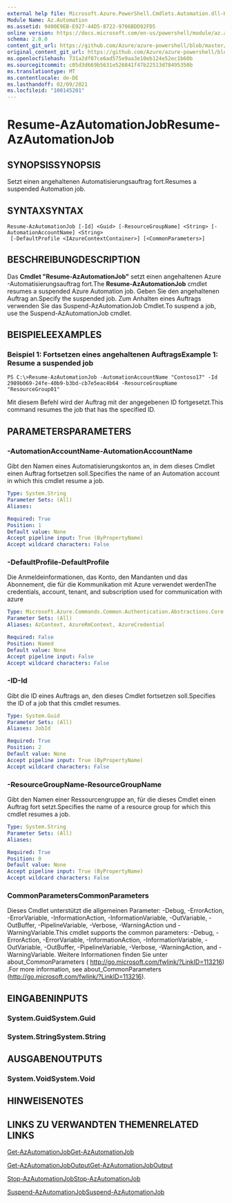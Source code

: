 ```yaml
---
external help file: Microsoft.Azure.PowerShell.Cmdlets.Automation.dll-Help.xml
Module Name: Az.Automation
ms.assetid: 9400E9EB-E927-44D5-8722-9706BDD92FD5
online version: https://docs.microsoft.com/en-us/powershell/module/az.automation/resume-azautomationjob
schema: 2.0.0
content_git_url: https://github.com/Azure/azure-powershell/blob/master/src/Automation/Automation/help/Resume-AzAutomationJob.md
original_content_git_url: https://github.com/Azure/azure-powershell/blob/master/src/Automation/Automation/help/Resume-AzAutomationJob.md
ms.openlocfilehash: 731a2df87ce6ad575e9aa3e10eb124e52ec1b60b
ms.sourcegitcommit: c05d3d669b5631e526841f47b22513d78495350b
ms.translationtype: MT
ms.contentlocale: de-DE
ms.lasthandoff: 02/09/2021
ms.locfileid: "100145201"
---
```

# <span data-ttu-id="63578-101">Resume-AzAutomationJob</span><span class="sxs-lookup"><span data-stu-id="63578-101">Resume-AzAutomationJob</span></span>

## <span data-ttu-id="63578-102">SYNOPSIS</span><span class="sxs-lookup"><span data-stu-id="63578-102">SYNOPSIS</span></span>
<span data-ttu-id="63578-103">Setzt einen angehaltenen Automatisierungsauftrag fort.</span><span class="sxs-lookup"><span data-stu-id="63578-103">Resumes a suspended Automation job.</span></span>

## <span data-ttu-id="63578-104">SYNTAX</span><span class="sxs-lookup"><span data-stu-id="63578-104">SYNTAX</span></span>

```
Resume-AzAutomationJob [-Id] <Guid> [-ResourceGroupName] <String> [-AutomationAccountName] <String>
 [-DefaultProfile <IAzureContextContainer>] [<CommonParameters>]
```

## <span data-ttu-id="63578-105">BESCHREIBUNG</span><span class="sxs-lookup"><span data-stu-id="63578-105">DESCRIPTION</span></span>
<span data-ttu-id="63578-106">Das **Cmdlet "Resume-AzAutomationJob"** setzt einen angehaltenen Azure -Automatisierungsauftrag fort.</span><span class="sxs-lookup"><span data-stu-id="63578-106">The **Resume-AzAutomationJob** cmdlet resumes a suspended Azure Automation job.</span></span>
<span data-ttu-id="63578-107">Geben Sie den angehaltenen Auftrag an.</span><span class="sxs-lookup"><span data-stu-id="63578-107">Specify the suspended job.</span></span>
<span data-ttu-id="63578-108">Zum Anhalten eines Auftrags verwenden Sie das Suspend-AzAutomationJob Cmdlet.</span><span class="sxs-lookup"><span data-stu-id="63578-108">To suspend a job, use the Suspend-AzAutomationJob cmdlet.</span></span>

## <span data-ttu-id="63578-109">BEISPIELE</span><span class="sxs-lookup"><span data-stu-id="63578-109">EXAMPLES</span></span>

### <span data-ttu-id="63578-110">Beispiel 1: Fortsetzen eines angehaltenen Auftrags</span><span class="sxs-lookup"><span data-stu-id="63578-110">Example 1: Resume a suspended job</span></span>
```
PS C:\>Resume-AzAutomationJob -AutomationAccountName "Contoso17" -Id 2989b069-24fe-40b9-b3bd-cb7e5eac4b64 -ResourceGroupName "ResourceGroup01"
```

<span data-ttu-id="63578-111">Mit diesem Befehl wird der Auftrag mit der angegebenen ID fortgesetzt.</span><span class="sxs-lookup"><span data-stu-id="63578-111">This command resumes the job that has the specified ID.</span></span>

## <span data-ttu-id="63578-112">PARAMETERS</span><span class="sxs-lookup"><span data-stu-id="63578-112">PARAMETERS</span></span>

### <span data-ttu-id="63578-113">-AutomationAccountName</span><span class="sxs-lookup"><span data-stu-id="63578-113">-AutomationAccountName</span></span>
<span data-ttu-id="63578-114">Gibt den Namen eines Automatisierungskontos an, in dem dieses Cmdlet einen Auftrag fortsetzen soll.</span><span class="sxs-lookup"><span data-stu-id="63578-114">Specifies the name of an Automation account in which this cmdlet resume a job.</span></span>

```yaml
Type: System.String
Parameter Sets: (All)
Aliases:

Required: True
Position: 1
Default value: None
Accept pipeline input: True (ByPropertyName)
Accept wildcard characters: False
```

### <span data-ttu-id="63578-115">-DefaultProfile</span><span class="sxs-lookup"><span data-stu-id="63578-115">-DefaultProfile</span></span>
<span data-ttu-id="63578-116">Die Anmeldeinformationen, das Konto, den Mandanten und das Abonnement, die für die Kommunikation mit Azure verwendet werden</span><span class="sxs-lookup"><span data-stu-id="63578-116">The credentials, account, tenant, and subscription used for communication with azure</span></span>

```yaml
Type: Microsoft.Azure.Commands.Common.Authentication.Abstractions.Core.IAzureContextContainer
Parameter Sets: (All)
Aliases: AzContext, AzureRmContext, AzureCredential

Required: False
Position: Named
Default value: None
Accept pipeline input: False
Accept wildcard characters: False
```

### <span data-ttu-id="63578-117">-ID</span><span class="sxs-lookup"><span data-stu-id="63578-117">-Id</span></span>
<span data-ttu-id="63578-118">Gibt die ID eines Auftrags an, den dieses Cmdlet fortsetzen soll.</span><span class="sxs-lookup"><span data-stu-id="63578-118">Specifies the ID of a job that this cmdlet resumes.</span></span>

```yaml
Type: System.Guid
Parameter Sets: (All)
Aliases: JobId

Required: True
Position: 2
Default value: None
Accept pipeline input: True (ByPropertyName)
Accept wildcard characters: False
```

### <span data-ttu-id="63578-119">-ResourceGroupName</span><span class="sxs-lookup"><span data-stu-id="63578-119">-ResourceGroupName</span></span>
<span data-ttu-id="63578-120">Gibt den Namen einer Ressourcengruppe an, für die dieses Cmdlet einen Auftrag fort setzt.</span><span class="sxs-lookup"><span data-stu-id="63578-120">Specifies the name of a resource group for which this cmdlet resumes a job.</span></span>

```yaml
Type: System.String
Parameter Sets: (All)
Aliases:

Required: True
Position: 0
Default value: None
Accept pipeline input: True (ByPropertyName)
Accept wildcard characters: False
```

### <span data-ttu-id="63578-121">CommonParameters</span><span class="sxs-lookup"><span data-stu-id="63578-121">CommonParameters</span></span>
<span data-ttu-id="63578-122">Dieses Cmdlet unterstützt die allgemeinen Parameter: -Debug, -ErrorAction, -ErrorVariable, -InformationAction, -InformationVariable, -OutVariable, -OutBuffer, -PipelineVariable, -Verbose, -WarningAction und -WarningVariable.</span><span class="sxs-lookup"><span data-stu-id="63578-122">This cmdlet supports the common parameters: -Debug, -ErrorAction, -ErrorVariable, -InformationAction, -InformationVariable, -OutVariable, -OutBuffer, -PipelineVariable, -Verbose, -WarningAction, and -WarningVariable.</span></span> <span data-ttu-id="63578-123">Weitere Informationen finden Sie unter about_CommonParameters ( http://go.microsoft.com/fwlink/?LinkID=113216) .</span><span class="sxs-lookup"><span data-stu-id="63578-123">For more information, see about_CommonParameters (http://go.microsoft.com/fwlink/?LinkID=113216).</span></span>

## <span data-ttu-id="63578-124">EINGABEN</span><span class="sxs-lookup"><span data-stu-id="63578-124">INPUTS</span></span>

### <span data-ttu-id="63578-125">System.Guid</span><span class="sxs-lookup"><span data-stu-id="63578-125">System.Guid</span></span>

### <span data-ttu-id="63578-126">System.String</span><span class="sxs-lookup"><span data-stu-id="63578-126">System.String</span></span>

## <span data-ttu-id="63578-127">AUSGABEN</span><span class="sxs-lookup"><span data-stu-id="63578-127">OUTPUTS</span></span>

### <span data-ttu-id="63578-128">System.Void</span><span class="sxs-lookup"><span data-stu-id="63578-128">System.Void</span></span>

## <span data-ttu-id="63578-129">HINWEISE</span><span class="sxs-lookup"><span data-stu-id="63578-129">NOTES</span></span>

## <span data-ttu-id="63578-130">LINKS ZU VERWANDTEN THEMEN</span><span class="sxs-lookup"><span data-stu-id="63578-130">RELATED LINKS</span></span>

[<span data-ttu-id="63578-131">Get-AzAutomationJob</span><span class="sxs-lookup"><span data-stu-id="63578-131">Get-AzAutomationJob</span></span>](./Get-AzAutomationJob.md)

[<span data-ttu-id="63578-132">Get-AzAutomationJobOutput</span><span class="sxs-lookup"><span data-stu-id="63578-132">Get-AzAutomationJobOutput</span></span>](./Get-AzAutomationJobOutput.md)

[<span data-ttu-id="63578-133">Stop-AzAutomationJob</span><span class="sxs-lookup"><span data-stu-id="63578-133">Stop-AzAutomationJob</span></span>](./Stop-AzAutomationJob.md)

[<span data-ttu-id="63578-134">Suspend-AzAutomationJob</span><span class="sxs-lookup"><span data-stu-id="63578-134">Suspend-AzAutomationJob</span></span>](./Suspend-AzAutomationJob.md)


